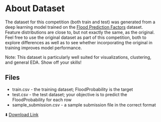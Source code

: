 # About Dataset

The dataset for this competition (both train and test) was generated from a deep learning model trained on the [Flood Prediction Factors](https://www.kaggle.com/datasets/brijlaldhankour/flood-prediction-factors) dataset. Feature distributions are close to, but not exactly the same, as the original. Feel free to use the original dataset as part of this competition, both to explore differences as well as to see whether incorporating the original in training improves model performance.

Note: This dataset is particularly well suited for visualizations, clustering, and general EDA. Show off your skills!

## Files

- train.csv - the training dataset; FloodProbability is the target
- test.csv - the test dataset; your objective is to predict the FloodProbability for each row
- sample_submission.csv - a sample submission file in the correct format

⬇️ [Download Link](https://www.kaggle.com/competitions/playground-series-s4e5/data)